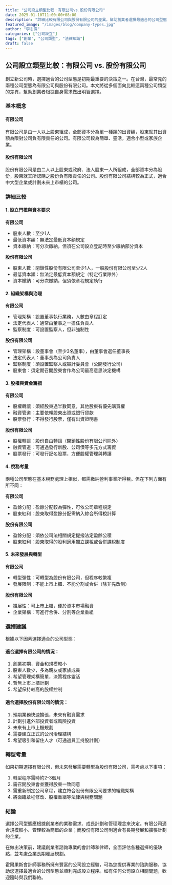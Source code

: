 ```yaml
---
title: "公司設立類型比較：有限公司vs.股份有限公司"
date: 2025-01-10T11:00:00+08:00
description: "詳細比較有限公司與股份有限公司的差異，幫助創業者選擇最適合的公司型態"
featured_image: "/images/blog/company-types.jpg"
author: "李志偉"
categories: ["公司設立"]
tags: ["創業", "公司類型", "法律知識"]
draft: false
---
```


## 公司設立類型比較：有限公司 vs. 股份有限公司

創立新公司時，選擇適合的公司型態是初期最重要的決策之一。在台灣，最常見的兩種公司型態為有限公司與股份有限公司。本文將從多個面向比較這兩種公司類型的差異，幫助創業者根據自身需求做出明智選擇。

### 基本概念

#### 有限公司
有限公司是由一人以上股東組成，全部資本分為單一種類的出資額，股東就其出資額為限對公司負有限責任的公司。有限公司較為簡單、靈活，適合小型或家族企業。

#### 股份有限公司
股份有限公司是由二人以上股東或政府、法人股東一人所組成，全部資本分為股份，股東就其所認購之股份負有限責任的公司。股份有限公司結構較為正式，適合中大型企業或計劃未來上市櫃的公司。

### 詳細比較

#### 1. 設立門檻與資本要求

**有限公司**
- 股東人數：至少1人
- 最低資本額：無法定最低資本額規定
- 資本繳納：可分次繳納，但須在公司設立登記時至少繳納部分資本

**股份有限公司**
- 股東人數：閉鎖性股份有限公司至少1人，一般股份有限公司至少2人
- 最低資本額：無法定最低資本額規定（特定行業除外）
- 資本繳納：可分次繳納，但須依章程規定執行

#### 2. 組織架構與治理

**有限公司**
- 管理架構：設置董事執行業務，人數由章程訂定
- 法定代表人：通常由董事之一擔任負責人
- 監察制度：可設置監察人，但非強制性

**股份有限公司**
- 管理架構：設董事會（至少3名董事），由董事會選任董事長
- 法定代表人：董事長為公司負責人
- 監察制度：須設置監察人或審計委員會（公開發行公司）
- 股東會：須定期召開股東會作為公司最高意思決定機構

#### 3. 股權與資金籌措

**有限公司**
- 股權轉讓：須經股東過半數同意，其他股東有優先購買權
- 融資管道：主要依賴股東出資或銀行貸款
- 股票發行：不得發行股票，僅有出資證明書

**股份有限公司**
- 股權轉讓：股份自由轉讓（閉鎖性股份有限公司除外）
- 融資管道：可通過發行新股、公司債等多元方式籌資
- 股票發行：可發行記名股票，方便股權管理與轉讓

#### 4. 稅務考量

兩種公司型態在基本稅務處理上相似，都需繳納營利事業所得稅。但在下列方面有所不同：

**有限公司**
- 盈餘分配：盈餘分配較為彈性，可依公司章程規定
- 股東紅利：股東取得盈餘分配需納入綜合所得稅計算

**股份有限公司**
- 盈餘分配：須依公司法相關規定提撥法定盈餘公積
- 股東紅利：股東取得的股利適用獨立課稅或合併課稅制度

#### 5. 未來發展與轉型

**有限公司**
- 轉型彈性：可轉型為股份有限公司，但程序較繁複
- 發展限制：不能上市上櫃、不能分割或合併（除非先改制）

**股份有限公司**
- 擴展性：可上市上櫃，便於資本市場融資
- 企業架構：可進行合併、分割等企業重組

### 選擇建議

根據以下因素選擇適合的公司型態：

#### 適合選擇有限公司的情況：
1. 創業初期，資金和規模較小
2. 股東人數少，多為親友或家族成員
3. 希望管理架構簡單，決策程序靈活
4. 暫無上市上櫃計劃
5. 希望保持較高的股權控制

#### 適合選擇股份有限公司的情況：
1. 預期業務快速擴張，未來有融資需求
2. 計劃引進外部投資者或風險投資
3. 未來有上市上櫃規劃
4. 需要建立正式的公司治理結構
5. 希望吸引和留住人才（可通過員工持股計劃）

### 轉型考量

如果初期選擇有限公司，但未來發展需要轉型為股份有限公司，需考慮以下事項：
1. 轉型程序需時約2-3個月
2. 需召開股東會並獲得股東一致同意
3. 需重新制定公司章程，建立符合股份有限公司要求的組織架構
4. 將面臨章程修改、股權重組等法律與稅務問題

### 結論

選擇公司型態應根據創業者的業務需求、成長計劃和管理理念來決定。有限公司適合規模較小、管理較為簡單的企業；而股份有限公司則適合有長期發展和擴張計劃的企業。

在做出決策前，建議創業者諮詢專業的會計師和律師，全面評估各種選擇的優缺點，並考慮企業長期發展規劃。

霍爾果斯會計師事務所擁有豐富的公司設立經驗，可為您提供專業的諮詢服務，協助您選擇最適合的公司型態並順利完成設立程序。如有任何公司設立相關問題，歡迎隨時與我們聯絡。
